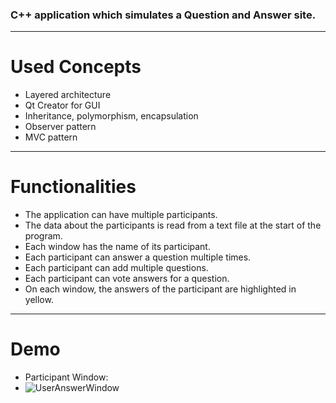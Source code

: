 ### C++ application which simulates a Question and Answer site.

-----

# Used Concepts
- Layered architecture
- Qt Creator for GUI
- Inheritance, polymorphism, encapsulation
- Observer pattern
- MVC pattern

---

# Functionalities
- The application can have multiple participants.
- The data about the participants is read from a text file at the start of the program.
- Each window has the name of its participant.
- Each participant can answer a question multiple times.
- Each participant can add multiple questions.
- Each participant can vote answers for a question.
- On each window, the answers of the participant are highlighted in yellow.

---

# Demo
- Participant Window:
- ![UserAnswerWindow](https://user-images.githubusercontent.com/72063091/158885796-e3c3172b-3b45-4d22-aae1-6f2568005f3d.png)
